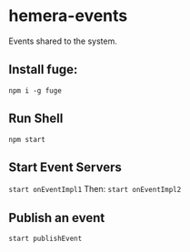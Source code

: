 # hemera-events
Events shared to the system.

## Install fuge:
`npm i -g fuge`

## Run Shell
`npm start`

## Start Event Servers
`start onEventImpl1`
Then:
`start onEventImpl2`

## Publish an event
`start publishEvent`
